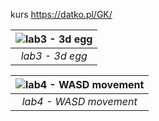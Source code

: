 kurs https://datko.pl/GK/

| ![lab3 - 3d egg](egg-lab3.gif) | 
|:--:| 
| *lab3 - 3d egg* |

| ![lab4 - WASD movement](wasd-lab4.gif) | 
|:--:| 
| *lab4 - WASD movement* |

